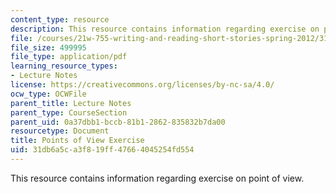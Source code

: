 ```yaml
---
content_type: resource
description: This resource contains information regarding exercise on point of view.
file: /courses/21w-755-writing-and-reading-short-stories-spring-2012/31db6a5ca3f819ff47664045254fd554_MIT21W_755S12_ses12.pdf
file_size: 499995
file_type: application/pdf
learning_resource_types:
- Lecture Notes
license: https://creativecommons.org/licenses/by-nc-sa/4.0/
ocw_type: OCWFile
parent_title: Lecture Notes
parent_type: CourseSection
parent_uid: 0a37dbb1-bccb-81b1-2862-835832b7da00
resourcetype: Document
title: Points of View Exercise
uid: 31db6a5c-a3f8-19ff-4766-4045254fd554
---
```

This resource contains information regarding exercise on point of view.